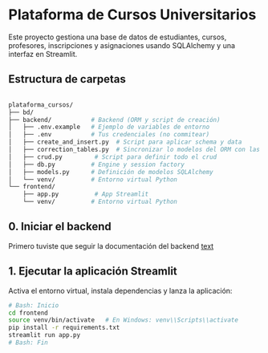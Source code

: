 # Plataforma de Cursos Universitarios

Este proyecto gestiona una base de datos de estudiantes, cursos, profesores, inscripciones y asignaciones usando SQLAlchemy y una interfaz en Streamlit.

## Estructura de carpetas

```bash

plataforma_cursos/
├── bd/                
├── backend/           # Backend (ORM y script de creación)
│   ├── .env.example   # Ejemplo de variables de entorno
│   ├── .env           # Tus credenciales (no commitear)
│   ├── create_and_insert.py  # Script para aplicar schema y data
│   ├── correction_tables.py  # Sincronizar lo modelos del ORM con las tablas
│   ├── crud.py         # Script para definir todo el crud
│   ├── db.py          # Engine y session factory
│   ├── models.py      # Definición de modelos SQLAlchemy
│   └── venv/          # Entorno virtual Python
└── frontend/          
    ├── app.py          # App Streamlit
    └── venv/          # Entorno virtual Python
```



## 0. Iniciar el backend

Primero tuviste que seguir la documentación del backend [text](https://github.com/CarEsteban/lab3-steamlit/tree/main/backend)

## 1. Ejecutar la aplicación Streamlit

Activa el entorno virtual, instala dependencias y lanza la aplicación:

```bash
# Bash: Inicio
cd frontend
source venv/bin/activate   # En Windows: venv\\Scripts\\activate
pip install -r requirements.txt
streamlit run app.py
# Bash: Fin